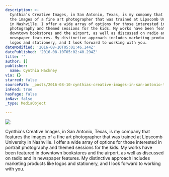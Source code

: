 ```yaml
---
description: >-
  Cynthia’s Creative Images, in San Antonio, Texas, is my company that features
  the images of a fine art photographer that was trained at Lipscomb University
  in Nashville. I offer a wide array of options for those interested in portrait
  photography and themed sessions for the kids. My works have been featured in
  downtown bookstores and the airport, as well as discussed on radio and in
  newspaper features. My distinctive approach includes marketing products like
  logos and stationery, and I look forward to working with you. 
dateModified: '2016-08-10T05:01:46.144Z'
datePublished: '2016-08-10T05:02:40.294Z'
title: ''
author: []
publisher:
  name: Cynthia Hackney
via: {}
starred: false
sourcePath: _posts/2016-08-10-cynthias-creative-images-in-san-antonio-texas-is-my-comp.md
inFeed: true
hasPage: false
inNav: false
_type: MediaObject

---
```

![](https://the-grid-user-content.s3-us-west-2.amazonaws.com/90ac7210-4689-4f4c-8f60-12e33c77e5d1.jpg)

Cynthia's Creative Images, in San Antonio, Texas, is my company that features the images of a fine art photographer that was trained at Lipscomb University in Nashville. I offer a wide array of options for those interested in portrait photography and themed sessions for the kids. My works have been featured in downtown bookstores and the airport, as well as discussed on radio and in newspaper features. My distinctive approach includes marketing products like logos and stationery, and I look forward to working with you.
